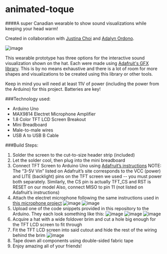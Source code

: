 # animated-toque
####A super Canadian wearable to show sound visualizations while keeping your head warm!

Created in collaboration with [Justina Choi](http://justinachoi.com/) and [Adalyn Ordono](http://adalynordono.com/).

![image](https://cloud.githubusercontent.com/assets/9125578/7426384/b90b9e44-ef91-11e4-8f69-81063da3716e.png)

This wearable prototype has three options for the interactive sound visualization shown on the hat.
Each were made using [Adafruit's GFX library](https://github.com/adafruit/Adafruit-GFX-Library).
This is by no means exhaustive and there is a lot of room for more shapes and visualizations to be created using this library or other tools.

Keep in mind you will need at least 11V of power (including the power from the Arduino) for this project. Batteries are key!

###Technology used:
* Arduino Uno
* MAX9814 Electret Microphone Amplifier 
* 1.8 Color TFT LCD Screen Breakout
* Mini Breadboard
* Male-to-male wires
* USB A to USB B Cable

###Build Steps:

1. Solder the screen to the cut-to-size header strip (included)
2. Let the solder cool, then plug into the mini breadboard
3. Connect TFT Screen to Arduino Uno using [Adafruit’s instructions](https://learn.adafruit.com/1-8-tft-display/breakout-wiring-and-test)
   NOTE: The “3-5V Vin” listed on Adafruit’s site corresponds to the VCC (power) and LITE (backlight) pins on the TFT screen we used -- you must power both separately. Similarly, the CS pin is actually TFT_CS and RST is RESET on our model
   Also, connect MISO to pin 11 (not listed on Adafruit’s instructions)
4. Attach the electret microphone following the same instructions used in [this microphone project](https://github.com/andkerel/obnoxious-sound-meter)
    ![image](https://cloud.githubusercontent.com/assets/9125578/7426368/8164e66c-ef91-11e4-863e-5c09bb5dca7e.png)
![image](https://cloud.githubusercontent.com/assets/9125578/7426370/871e87d4-ef91-11e4-9929-b8119bc956da.png)
5. Upload one of the code snippets provided in this repository to the Arduino. They each look something like this:
    ![image](https://cloud.githubusercontent.com/assets/9125578/7426377/abc9459c-ef91-11e4-9cc4-a92d2724a6b4.png)
![image](https://cloud.githubusercontent.com/assets/9125578/7426380/affa2050-ef91-11e4-9177-ef0853580c92.png)
![image](https://cloud.githubusercontent.com/assets/9125578/7426382/b462cae8-ef91-11e4-838e-7dff41857ef2.png)
6. Acquire a hat with a wide foldover brim and cut a hole big enough for the TFT LCD screen to fit through
7. Fit the TFT LCD screen into said cutout and hide the rest of the wiring behind the brim
    ![image](https://cloud.githubusercontent.com/assets/9125578/7426374/91a97fce-ef91-11e4-8d0e-506c445c69c1.png)
8. Tape down all components using double-sided fabric tape
9. Enjoy amazing all of your friends!

